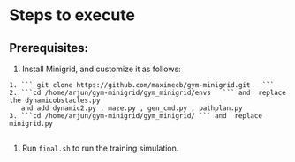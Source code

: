 # Steps to execute


## Prerequisites:
  1. Install Minigrid, and customize it as follows:
  
    1. ``` git clone https://github.com/maximecb/gym-minigrid.git   ```
    2. ```cd /home/arjun/gym-minigrid/gym_minigrid/envs   ``` and  replace the dynamicobstacles.py  
       and add dynamic2.py , maze.py , gen_cmd.py , pathplan.py
    3. ```cd /home/arjun/gym-minigrid/gym_minigrid/ ``` and  replace minigrid.py
    
##
  1. Run ``final.sh`` to run the training simulation.
